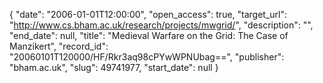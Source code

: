 {
  "date": "2006-01-01T12:00:00", 
  "open_access": true, 
  "target_url": "http://www.cs.bham.ac.uk/research/projects/mwgrid/", 
  "description": "", 
  "end_date": null, 
  "title": "Medieval Warfare on the Grid: The Case of Manzikert", 
  "record_id": "20060101T120000/HF/Rkr3aq98cPYwWPNUbag==", 
  "publisher": "bham.ac.uk", 
  "slug": 49741977, 
  "start_date": null
}

